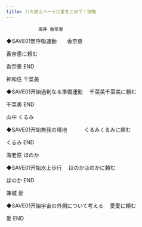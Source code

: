 ```yaml
---
title: バカ燃えハートに愛をこめて！攻略
---
```


                高井 香奈恵

◆SAVE01無呼吸運動　　香奈恵

香奈恵に頼む

香奈恵 END

神和住 千菜美

◆SAVE01开始過剰なる準備運動　 千菜美千菜美に頼む

千菜美 END

山中 くるみ

◆SAVE01开始無我の境地 　　　くるみくるみに頼む

くるみ END

海老原 ほのか

◆SAVE01开始水上歩行　 ほのかほのかに頼む

ほのか END

兼城 愛

◆SAVE01开始宇宙の外側について考える　 愛愛に頼む

愛 END
              
